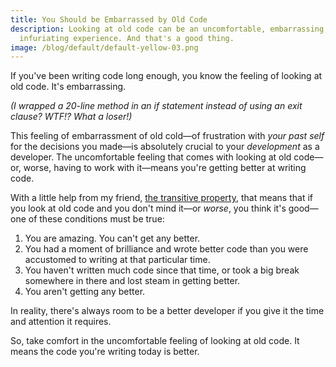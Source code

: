 ```yaml
---
title: You Should be Embarrassed by Old Code
description: Looking at old code can be an uncomfortable, embarrassing, or
  infuriating experience. And that's a good thing.
image: /blog/default/default-yellow-03.png
---
```


If you've been writing code long enough, you know the feeling of looking at old code. It's embarrassing.

_(I wrapped a 20-line method in an if statement instead of using an exit clause? WTF!? What a loser!)_

This feeling of embarrassment of old cold—of frustration with _your past self_ for the decisions you made—is absolutely crucial to your _development_ as a developer. The uncomfortable feeling that comes with looking at old code—or, worse, having to work with it—means you're getting better at writing code.

With a little help from my friend, [the transitive property](https://en.wikipedia.org/wiki/Transitive_relation), that means that if you look at old code and you don't mind it—or _worse_, you think it's good—one of these conditions must be true:

1. You are amazing. You can't get any better.
2. You had a moment of brilliance and wrote better code than you were accustomed to writing at that particular time.
3. You haven't written much code since that time, or took a big break somewhere in there and lost steam in getting better.
4. You aren't getting any better.

In reality, there's always room to be a better developer if you give it the time and attention it requires.

So, take comfort in the uncomfortable feeling of looking at old code. It means the code you're writing today is better.
